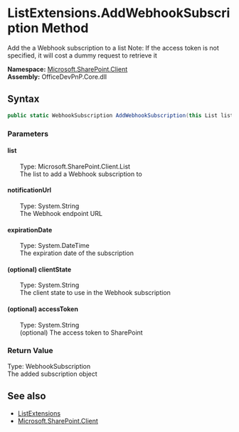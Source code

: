 # ListExtensions.AddWebhookSubscription Method  
 Add the a Webhook subscription to a list Note: If the access token is not specified, it will cost a dummy request to retrieve it   

**Namespace:** [Microsoft.SharePoint.Client](Microsoft.SharePoint.Client.md)  
**Assembly:** OfficeDevPnP.Core.dll  
## Syntax
```C#
public static WebhookSubscription AddWebhookSubscription(this List list, String notificationUrl, DateTime expirationDate, String clientState, String accessToken)
```
### Parameters
#### list  
&emsp;&emsp;Type: Microsoft.SharePoint.Client.List  
&emsp;&emsp;The list to add a Webhook subscription to  

  

#### notificationUrl  
&emsp;&emsp;Type: System.String  
&emsp;&emsp;The Webhook endpoint URL  

  

#### expirationDate  
&emsp;&emsp;Type: System.DateTime  
&emsp;&emsp;The expiration date of the subscription  

  

#### (optional) clientState  
&emsp;&emsp;Type: System.String  
&emsp;&emsp;The client state to use in the Webhook subscription  

  

#### (optional) accessToken  
&emsp;&emsp;Type: System.String  
&emsp;&emsp;(optional) The access token to SharePoint  

  

### Return Value
Type: WebhookSubscription  
The added subscription object  


## See also
- [ListExtensions](Microsoft.SharePoint.Client.ListExtensions.md) 
- [Microsoft.SharePoint.Client](Microsoft.SharePoint.Client.md) 
